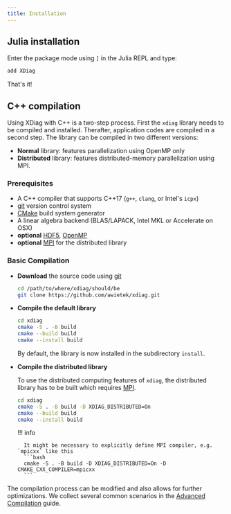 ```yaml
---
title: Installation
---
```


## Julia installation

Enter the package mode using `]` in the Julia REPL and type:
```julia
add XDiag
```

That's it!

## C++ compilation

Using XDiag with C++ is a two-step process. First the `xdiag` library needs
to be compiled and installed. Therafter, application codes are compiled
in a second step. The library can be compiled in two different versions:

- **Normal** library: features parallelization using OpenMP only
- **Distributed** library: features distributed-memory parallelization using MPI. 

### Prerequisites

* A C++ compiler that supports C++17 (`g++`, `clang`, or Intel's `icpx`)
* [git](https://git-scm.com/) version control system
* [CMake](https://cmake.org/) build system generator 
* A linear algebra backend (BLAS/LAPACK, Intel MKL or Accelerate on OSX)
* **optional** [HDF5](https://www.hdfgroup.org/solutions/hdf5/), [OpenMP](https://www.openmp.org/)
* **optional** [MPI](https://en.wikipedia.org/wiki/Message_Passing_Interface) for the distributed library


### Basic Compilation

- **Download** the source code using [git](https://git-scm.com/)
  ```bash
  cd /path/to/where/xdiag/should/be
  git clone https://github.com/awietek/xdiag.git
  ```

- **Compile the default library**
  ``` bash
  cd xdiag
  cmake -S . -B build
  cmake --build build
  cmake --install build
  ```
  By default, the library is now installed in the subdirectory `install`.

- **Compile the distributed library**

    To use the distributed computing features of `xdiag`, the distributed
    library has to be built which requires [MPI](https://en.wikipedia.org/wiki/Message_Passing_Interface).
    ``` bash
    cd xdiag
    cmake -S . -B build -D XDIAG_DISTRIBUTED=On
    cmake --build build
    cmake --install build
    ```

    !!! info

        It might be necessary to explicitly define MPI compiler, e.g. `mpicxx` like this
        ```bash
        cmake -S . -B build -D XDIAG_DISTRIBUTED=On -D CMAKE_CXX_COMPILER=mpicxx
        ```
		
		
The compilation process can be modified and also allows for further optimizations. We collect several common scenarios in the [Advanced Compilation](../documentation/compilation/advanced_compilation.md) guide.
